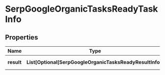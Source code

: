 # SerpGoogleOrganicTasksReadyTaskInfo


## Properties

| Name | Type | Description | Notes |
|------------ | ------------- | ------------- | -------------|
**result** | **List[Optional[SerpGoogleOrganicTasksReadyResultInfo]]** | array of results |[optional]|